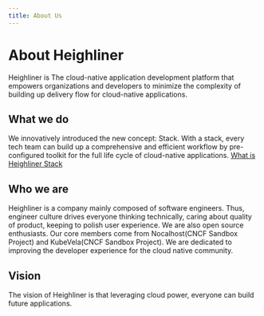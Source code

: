 ```yaml
---
title: About Us
---
```


# About Heighliner

Heighliner is The cloud-native application development platform that empowers organizations and developers to minimize the complexity of building up delivery flow for cloud-native applications.  

## What we do
We innovatively introduced the new concept: Stack. With a stack, every tech team can build up a comprehensive and efficient workflow by pre-configured toolkit for the full life cycle of cloud-native applications. [What is Heighliner Stack](/blog/what-is-heighliner-stack)

## Who we are
Heighliner is a company mainly composed of software engineers. Thus, engineer culture drives everyone thinking technically, caring about quality of product, keeping to polish user experience. We are also open source enthusiasts. Our core members come from Nocalhost(CNCF Sandbox Project) and KubeVela(CNCF Sandbox Project). We are dedicated to improving the developer experience for the cloud native community. 

## Vision
The vision of Heighliner is that leveraging cloud power, everyone can build future applications.